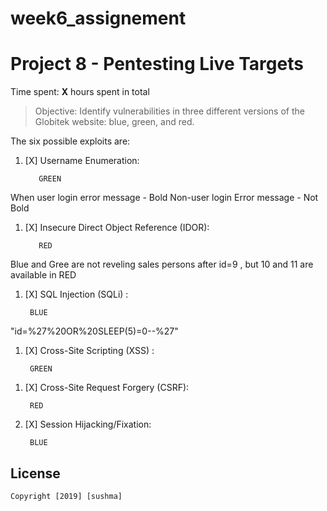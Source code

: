 # week6_assignement
# Project 8 - Pentesting Live Targets

Time spent: **X** hours spent in total

> Objective: Identify vulnerabilities in three different versions of the Globitek website: blue, green, and red.

The six possible exploits are:
1. [X] Username Enumeration:  
          
          GREEN 

  When user login error message - Bold 
  Non-user login Error message - Not Bold 


1. [X] Insecure Direct Object Reference (IDOR): 
      
          RED 

  Blue and Gree are not reveling sales persons after id=9 , but 10 and 11 are available in RED 

1. [X] SQL Injection (SQLi) :
    
        BLUE 
  "id=%27%20OR%20SLEEP(5)=0--%27"

1. [X] Cross-Site Scripting (XSS) : 
      
        GREEN

  <script>alert('Sushma found the blind xss');</script>

1. [X] Cross-Site Request Forgery (CSRF):
      
        RED

1. [X] Session Hijacking/Fixation: 
      
        BLUE


## License
    Copyright [2019] [sushma]
